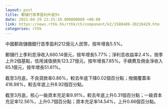 ```yaml
---
layout: post
title: 郵儲行首季盈利升逾5%
date: 2021-04-29 23:25:10.000000000 +08:00
link: https://news.rthk.hk/rthk/ch/component/k2/1588489-20210429.htm
categories: rthk
---
```


中國郵政儲備銀行首季盈利212億元人民幣，按年增長5.5%。

郵儲行上季利息淨收入660.14億元，按年增長5.77%；淨利息收益率2.4%，按季上升2個基點，信用減值損失123.27億元，按年增長7.85%。手續費及佣金淨收入65.1億元，按年增長51.61%。

截至3月底，不良貸款率0.86%，較去年底下降0.02個百分點；撥備覆蓋率416.98%，較去年底上升8.92個百分點。

截至3月底，核心一級資本充足率9.91%，較去年底上升0.31個百分點；一級資本充足率12.56%，上升0.7個百分點；資本充足率14.54%，上升0.66個百分點。
